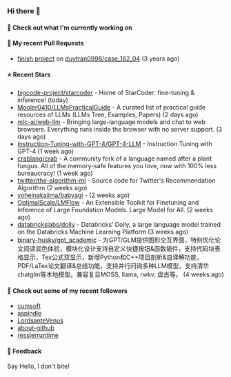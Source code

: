 ### Hi there 👋

#### 👷 Check out what I'm currently working on

#### 🔨 My recent Pull Requests

- [finish project](https://github.com/duytran0998/case_182_04/pull/1) on [duytran0998/case_182_04](https://github.com/duytran0998/case_182_04) (3 years ago)

#### ⭐ Recent Stars

- [bigcode-project/starcoder](https://github.com/bigcode-project/starcoder) - Home of StarCoder: fine-tuning &amp; inference! (today)
- [Mooler0410/LLMsPracticalGuide](https://github.com/Mooler0410/LLMsPracticalGuide) - A curated list of practical guide resources of LLMs (LLMs Tree, Examples, Papers) (2 days ago)
- [mlc-ai/web-llm](https://github.com/mlc-ai/web-llm) - Bringing large-language models and chat to web browsers. Everything runs inside the browser with no server support. (3 days ago)
- [Instruction-Tuning-with-GPT-4/GPT-4-LLM](https://github.com/Instruction-Tuning-with-GPT-4/GPT-4-LLM) - Instruction Tuning with GPT-4 (1 week ago)
- [crablang/crab](https://github.com/crablang/crab) - A community fork of a language named after a plant fungus. All of the memory-safe features you love, now with 100% less bureaucracy!  (1 week ago)
- [twitter/the-algorithm-ml](https://github.com/twitter/the-algorithm-ml) - Source code for Twitter&#39;s Recommendation Algorithm (2 weeks ago)
- [yoheinakajima/babyagi](https://github.com/yoheinakajima/babyagi) -  (2 weeks ago)
- [OptimalScale/LMFlow](https://github.com/OptimalScale/LMFlow) - An Extensible Toolkit for Finetuning and Inference of Large Foundation Models. Large Model for All. (2 weeks ago)
- [databrickslabs/dolly](https://github.com/databrickslabs/dolly) - Databricks’ Dolly, a large language model trained on the Databricks Machine Learning Platform (3 weeks ago)
- [binary-husky/gpt_academic](https://github.com/binary-husky/gpt_academic) - 为GPT/GLM提供图形交互界面，特别优化论文阅读润色体验，模块化设计支持自定义快捷按钮&amp;函数插件，支持代码块表格显示，Tex公式双显示，新增Python和C&#43;&#43;项目剖析&amp;自译解功能，PDF/LaTex论文翻译&amp;总结功能，支持并行问询多种LLM模型，支持清华chatglm等本地模型。兼容复旦MOSS, llama, rwkv, 盘古等。 (4 weeks ago)

#### 👯 Check out some of my recent followers

- [cumsoft](https://github.com/cumsoft)
- [aspindle](https://github.com/aspindle)
- [LordsanteVenus](https://github.com/LordsanteVenus)
- [about-github](https://github.com/about-github)
- [resslerruntime](https://github.com/resslerruntime)

#### 💬 Feedback

Say Hello, I don't bite!